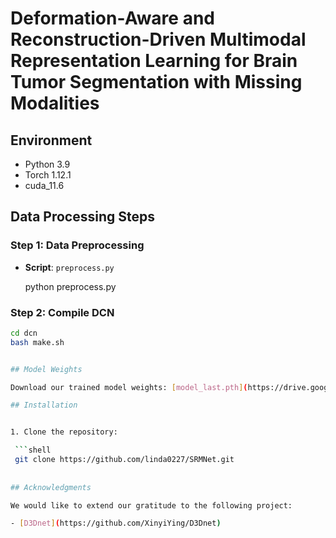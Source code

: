# Deformation-Aware and Reconstruction-Driven Multimodal Representation Learning for Brain Tumor Segmentation with Missing Modalities


## Environment

- Python 3.9
- Torch 1.12.1
- cuda_11.6

## Data Processing Steps

### Step 1: Data Preprocessing
- **Script**: `preprocess.py`

  python preprocess.py
### Step 2: Compile DCN
  ```bash
  cd dcn
  bash make.sh


## Model Weights

Download our trained model weights: [model_last.pth](https://drive.google.com/file/d/17sMQKkh7JBhPiNAzRe6roGhPoyZVn6-J/view?usp=drive_link)

## Installation


1. Clone the repository:

   ```shell
   git clone https://github.com/linda0227/SRMNet.git
   
   
## Acknowledgments

We would like to extend our gratitude to the following project:

- [D3Dnet](https://github.com/XinyiYing/D3Dnet)


